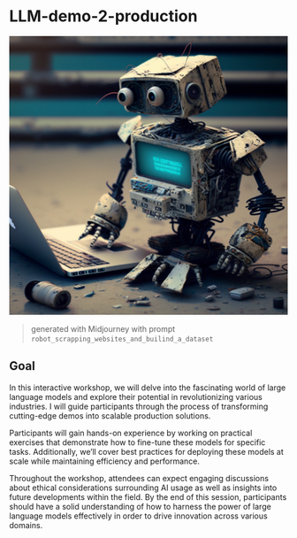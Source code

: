 # LLM-demo-2-production

<!-- WARNING: THIS FILE WAS AUTOGENERATED! DO NOT EDIT! -->

![](imgs/lukasz_robot_scrapping_websites_and_builind_a_dataset_38401eac-e2ab-4faa-96ef-bf6696a9b235.png)

> generated with Midjourney with prompt
> `robot_scrapping_websites_and_builind_a_dataset`

## Goal

In this interactive workshop, we will delve into the fascinating world
of large language models and explore their potential in revolutionizing
various industries. I will guide participants through the process of
transforming cutting-edge demos into scalable production solutions.

Participants will gain hands-on experience by working on practical
exercises that demonstrate how to fine-tune these models for specific
tasks. Additionally, we’ll cover best practices for deploying these
models at scale while maintaining efficiency and performance.

Throughout the workshop, attendees can expect engaging discussions about
ethical considerations surrounding AI usage as well as insights into
future developments within the field. By the end of this session,
participants should have a solid understanding of how to harness the
power of large language models effectively in order to drive innovation
across various domains.
